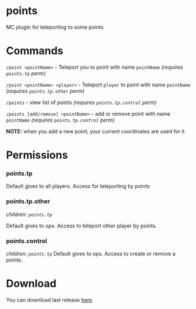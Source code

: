 # points
MC plugin for teleporting to some points

# Commands
`/point <pointName>` - Teleport you to point with name `pointName` *(requires `points.tp` perm)*

`/point <pointName> <player>` - Teleport `player` to point with name `pointName` *(requires `points.tp.other` perm)*

`/points` - view list of points *(requires `points.tp.control` perm)*

`/points [add/remove] <pointName>` - add or remove point with name `pointName` *(requires `points.tp.control` perm)*

**NOTE:** when you add a new point, your current coordinates are used for it

# Permissions
### points.tp
Default gives to all players. Access for teleporting by points

### points.tp.other
*children: `points.tp`*

Default gives to ops. Access to teleport other player by points.

### points.control
*children: `points.tp`*
Default gives to ops. Access to create or remove a points.

# Download
You can download last release [here](https://github.com/teleport2/points/releases).
